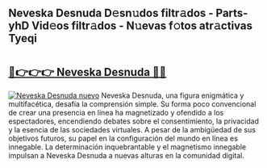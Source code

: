 ## Neveska Desnuda D𝚎sn𝚞dos filtr𝚊dos - Parts-yhD Vid𝚎os filtr𝚊dos - N𝚞evas f𝚘tos atr𝚊ctivas Tyeqi

# <h2><a href="http://mbc8fwl.tromn.icu/?c=Neveska+Desnuda">🔗👉👉👉 Neveska Desnuda 🔗🔗</a></h2>

[![Neveska Desnuda nuevo](https://i.imgur.com/pEAQMta.gif)](http://mbc8fwl.tromn.icu/?c=Neveska+Desnuda)
Neveska Desnuda, una figura enigmática y multifacética, desafía la comprensión simple. Su forma poco convencional de crear una presencia en línea ha magnetizado y ofendido a los espectadores, encendiendo debates sobre el consentimiento, la privacidad y la esencia de las sociedades virtuales. A pesar de la ambigüedad de sus objetivos futuros, su papel en la configuración del mundo en línea es innegable. La determinación inquebrantable y el magnetismo innegable impulsan a Neveska Desnuda a nuevas alturas en la comunidad digital.
